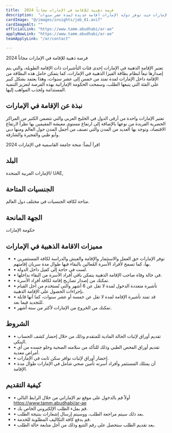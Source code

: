 ```yaml
---
title:  فرصة ذهبية للإقامة في الإمارات مجاناً 2024 
description:  "فرصة ذهبية للباحثين عن إقامة في الإمارات حيث توفر دولة الإمارات أقامة جديدة لمدة عشر سنوات." 
cardImage: "@/images/insights/job_61.avif" 
cardImageAlt: "" 
officialLink: "https://www.tamm.abudhabi/ar-ae" 
applyNowLink: "https://www.tamm.abudhabi/ar-ae" 
teamApplyLink: "/ar/contact"

---
```


فرصة ذهبية للإقامة في الإمارات مجاناً 2024

تعتبر الإقامة الذهبية في الإمارات إحدى فئات التأشيرات ذات الإقامة الطويلة، والتي يتم إصدارها تبعاً لنظام بطاقة الفيزا الذهبية في الإمارات، كما يتمكن حامل هذه البطاقة من الإقامة داخل الإمارات لمدة تمتد من خمس إلى عشر سنوات، وهذا يعتمد بشكل كبير على الفئة التي يتبعها الطلب، وسمحت الحكومة الإماراتية بهذه الفرصة لتعزيز التنمية المستدامة ولجذب المواهب إليها.

## نبذة عن الإقامة في الإمارات

تعتبر الإمارات واحدة من أرقى الدول في الخليج العربي والتي تتضمن الكثير من المراكز الحضرية الفريدة من نوعها بالإضافة إلى ارتفاع مستوى معيشة المقيمين بها نظراً لارتفاع الاقتصاد، وتوجد بها العديد من المدن والتي تصنف من أجمل المدن حول العالم ومنها دبي وأبو ظبي والفجيرة والشارقة.

اقرأ أيضاً: منحة جامعة القاسمية في الإمارات 2024

## البلد

الإمارات العربية المتحدة/ UAE,

## الجنسيات المتاحة

متاحة لكافة الجنسيات في مختلف دول العالم.

## الجهة المانحة

حكومة الإمارات

## مميزات الاقامة الذهبية في الإمارات

- • توفر الإمارات حق العمل والاستثمار والإقامة والعيش والدراسة لكافة المستثمرين بها، كما تسمح لأفراد الأسرة المُعالين بالبقاء فيها طوال مدة سريان إقامتهم.
- • لست في حاجة إلى كفيل داخل الدولة.
- • في حالة وفاة صاحب الإقامة الذهبية يتمكن باقي أفراد الأسرة من البقاء بداخلها.
- • تمكنك من إصدار تصاريح إقامة لكافة أفراد الأسرة.
- • تأشيرة متعددة الدخول لمدة لا تقل عن 6 أشهر والتي تُستخدم من أجل القيام بإجراءات الحصول على الإقامة الذهبية.
- • قد تمتد تأشيرة الإقامة لمدة لا تقل عن خمسة أو عشر سنوات، كما أنها قابلة للتجديد فيما بعد.
- • تمكنك من الخروج من الإمارات لأكثر من ستة أشهر.

## الشروط

- • تقديم أوراق لإثبات الحالة المادية للمتقدم وذلك من خلال إحضار كشف الحساب البنكي.
- • تقديم أوراق الفحص الطبي وذلك للتأكد من سلامته الصحية وخلو جسده من أي أمراض معدية.
- • إحضار أوراق لإثبات توافر سكن ثابت في الإمارات.
- • أن يمتلك المستثمر وأفراد أسرته تأمين صحي شامل في الإمارات طوال مدة الإقامة.

## كيفية التقديم

- • أولاً قم بالدخول على موقع تم الإماراتي من خلال الرابط التالي https://www.tamm.abudhabi/ar-ae
- • قم بملء الطلب الإلكتروني الخاص بك.
- • بعد ذلك سيتم مراجعة الطلب، ووسيتم إرسال إشعارات بنتيجة الطلب.
- • قم بدفع كافة التكاليف المطلوبة للخدمة.
- • بعد تقديم الطلب ستحصل على رقم التتبع وذلك من أجل متابعة حالة الطلب.

